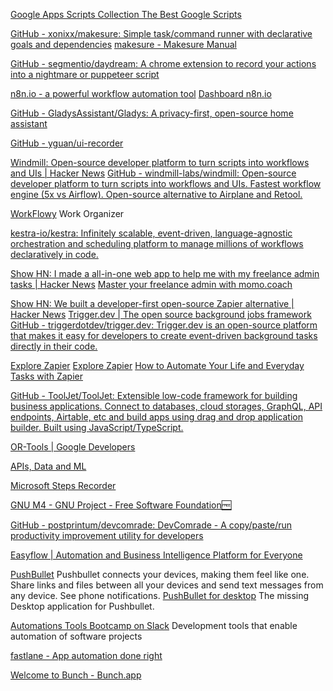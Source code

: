 
[Google Apps Scripts Collection The Best Google Scripts](http://www.labnol.org/internet/google-scripts/28281)

[GitHub - xonixx/makesure: Simple task/command runner with declarative goals and dependencies](https://github.com/xonixx/makesure)
[makesure - Makesure Manual](https://makesure.dev/)

[GitHub - segmentio/daydream: A chrome extension to record your actions into a nightmare or puppeteer script](https://github.com/segmentio/daydream)

[n8n.io - a powerful workflow automation tool](https://n8n.io)
[Dashboard n8n.io](https://app.n8n.io/dashboard)

[GitHub - GladysAssistant/Gladys: A privacy-first, open-source home assistant](https://github.com/GladysAssistant/Gladys)

[GitHub - yguan/ui-recorder](https://github.com/yguan/ui-recorder)

[Windmill: Open-source developer platform to turn scripts into workflows and UIs | Hacker News](https://news.ycombinator.com/item?id=35920082)
[GitHub - windmill-labs/windmill: Open-source developer platform to turn scripts into workflows and UIs. Fastest workflow engine (5x vs Airflow). Open-source alternative to Airplane and Retool.](https://github.com/windmill-labs/windmill)

[WorkFlowy](https://workflowy.com/)
Work Organizer

[kestra-io/kestra: Infinitely scalable, event-driven, language-agnostic orchestration and scheduling platform to manage millions of workflows declaratively in code.](https://github.com/kestra-io/kestra)

[Show HN: I made a all-in-one web app to help me with my freelance admin tasks | Hacker News](https://news.ycombinator.com/item?id=37818374)
[Master your freelance admin with momo.coach](https://momo.coach/index.html)

[Show HN: We built a developer-first open-source Zapier alternative | Hacker News](https://news.ycombinator.com/item?id=34610686)
[Trigger.dev | The open source background jobs framework](https://trigger.dev/)
[GitHub - triggerdotdev/trigger.dev: Trigger.dev is an open-source platform that makes it easy for developers to create event-driven background tasks directly in their code.](https://github.com/triggerdotdev/trigger.dev)

[Explore Zapier](https://zapier.com/app/explore)
[Explore Zapier](https://zapier.com/explore)
[How to Automate Your Life and Everyday Tasks with Zapier](https://www.freecodecamp.org/news/how-to-automate-your-life-and-everyday-tasks-with-zapier)

[GitHub - ToolJet/ToolJet: Extensible low-code framework for building business applications. Connect to databases, cloud storages, GraphQL, API endpoints, Airtable, etc and build apps using drag and drop application builder. Built using JavaScript/TypeScript.](https://github.com/ToolJet/ToolJet)

[OR-Tools  |  Google Developers](https://developers.google.com/optimization)

[APIs, Data and ML](https://free-for.dev/#/?id=apis-data-and-ml)

[Microsoft Steps Recorder](https://support.microsoft.com/en-us/help/22878/windows-10-record-steps)

[GNU M4 - GNU Project - Free Software Foundation🆓](https://www.gnu.org/software/m4)

[GitHub - postprintum/devcomrade: DevComrade - A copy/paste/run productivity improvement utility for developers](https://github.com/postprintum/devcomrade)

[Easyflow | Automation and Business Intelligence Platform for Everyone](https://www.easyflow.io/)

[PushBullet](https://www.pushbullet.com/)
Pushbullet connects your devices, making them feel like one.
Share links and files between all your devices and send text messages from any device. See phone notifications.
[PushBullet for desktop](http://sidneys.github.io/pb-for-desktop/)
The missing Desktop application for Pushbullet.

[Automations Tools Bootcamp on Slack](https://automationtools-bootcamp-slack.herokuapp.com/)
Development tools that enable automation of software projects

[fastlane - App automation done right](https://fastlane.tools/)

[Welcome to Bunch - Bunch.app](https://bunchapp.co/)
